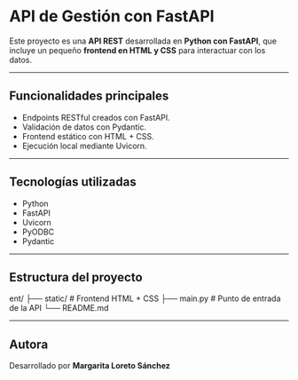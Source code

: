 # API de Gestión con FastAPI  

Este proyecto es una **API REST** desarrollada en **Python con FastAPI**, que incluye un pequeño **frontend en HTML y CSS** para interactuar con los datos.  

---

## Funcionalidades principales
- Endpoints RESTful creados con FastAPI.  
- Validación de datos con Pydantic.  
- Frontend estático con HTML + CSS.  
- Ejecución local mediante Uvicorn.  

---

## Tecnologías utilizadas
- Python  
- FastAPI  
- Uvicorn  
- PyODBC  
- Pydantic  

---

## Estructura del proyecto
ent/
├── static/ # Frontend HTML + CSS
├── main.py # Punto de entrada de la API
└── README.md


---

## Autora
Desarrollado por **Margarita Loreto Sánchez**

     
